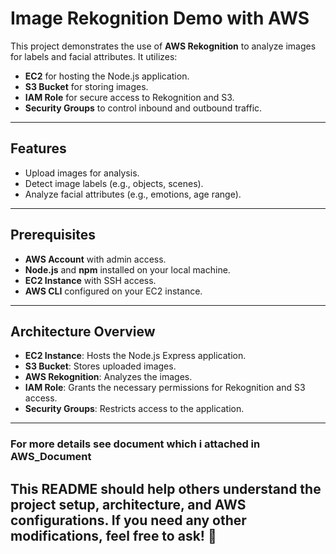 # Image Rekognition Demo with AWS  

This project demonstrates the use of **AWS Rekognition** to analyze images for labels and facial attributes. It utilizes:  
- **EC2** for hosting the Node.js application.  
- **S3 Bucket** for storing images.  
- **IAM Role** for secure access to Rekognition and S3.  
- **Security Groups** to control inbound and outbound traffic.  

---

## Features  
- Upload images for analysis.  
- Detect image labels (e.g., objects, scenes).  
- Analyze facial attributes (e.g., emotions, age range).  

---

## Prerequisites  
- **AWS Account** with admin access.  
- **Node.js** and **npm** installed on your local machine.  
- **EC2 Instance** with SSH access.  
- **AWS CLI** configured on your EC2 instance.  

---

## Architecture Overview  
- **EC2 Instance**: Hosts the Node.js Express application.  
- **S3 Bucket**: Stores uploaded images.  
- **AWS Rekognition**: Analyzes the images.  
- **IAM Role**: Grants the necessary permissions for Rekognition and S3 access.  
- **Security Groups**: Restricts access to the application.  

---

### For more details see document which i attached in AWS_Document

## This README should help others understand the project setup, architecture, and AWS configurations. If you need any other modifications, feel free to ask! 🚀
